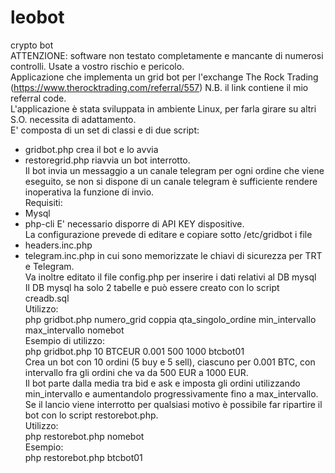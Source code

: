 # leobot
crypto bot  
ATTENZIONE: software non testato completamente e mancante di numerosi controlli. Usate a vostro rischio e pericolo.  
Applicazione che implementa un grid bot per l'exchange The Rock Trading (https://www.therocktrading.com/referral/557) N.B. il link contiene il mio referral code.  
L'applicazione è stata sviluppata in ambiente Linux, per farla girare su altri S.O. necessita di adattamento.  
E' composta di un set di classi e di due script:  
- gridbot.php crea il bot e lo avvia  
- restoregrid.php riavvia un bot interrotto.  
Il bot invia un messaggio a un canale telegram per ogni ordine che viene eseguito, se non si dispone di un canale telegram è sufficiente rendere inoperativa la funzione di invio.  
Requisiti:  
- Mysql  
- php-cli
E' necessario disporre di API KEY dispositive.  
La configurazione prevede di editare e copiare sotto /etc/gridbot i file  
- headers.inc.php  
- telegram.inc.php
in cui sono memorizzate le chiavi di sicurezza per TRT e Telegram.  
Va inoltre editato il file config.php per inserire i dati relativi al DB mysql  
Il DB mysql ha solo 2 tabelle e può essere creato con lo script creadb.sql  
Utilizzo:  
php gridbot.php numero_grid coppia qta_singolo_ordine min_intervallo max_intervallo nomebot  
Esempio di utilizzo:  
php gridbot.php 10 BTCEUR 0.001 500 1000 btcbot01  
Crea un bot con 10 ordini (5 buy e 5 sell), ciascuno per 0.001 BTC, con intervallo fra gli ordini che va da 500 EUR a 1000 EUR.   
Il bot parte dalla media tra bid e ask e imposta gli ordini utilizzando min_intervallo e aumentandolo progressivamente fino a max_intervallo.  
Se il lancio viene interrotto per qualsiasi motivo è possibile far ripartire il bot con lo script restorebot.php.  
Utilizzo:  
php restorebot.php nomebot  
Esempio:  
php restorebot.php btcbot01  

